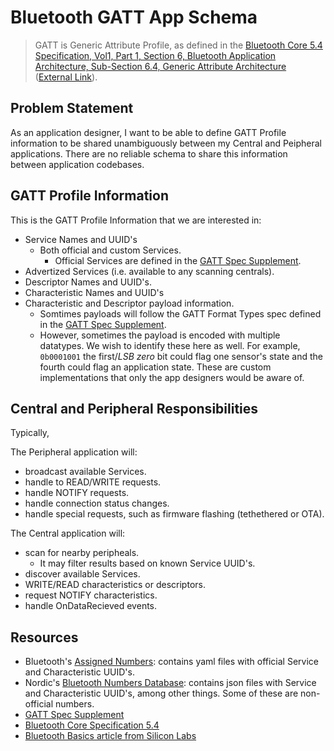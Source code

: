 # Bluetooth GATT App Schema

> GATT is Generic Attribute Profile, as defined in the [Bluetooth Core 5.4 Specification, Vol1, Part 1, Section 6, Bluetooth Application Architecture, Sub-Section 6.4, Generic Attribute Architecture](./Bluetooth_Core_v5.4_Vol1_Part1_6_Bluetooth_Application_Architecture.pdf) ([External Link](https://www.bluetooth.com/specifications/specs/core-specification-5-4/)).


## Problem Statement

As an application designer, I want to be able to define GATT Profile information to be shared unambiguously between my Central and Peipheral applications. There are no reliable schema to share this information between application codebases.


## GATT Profile Information

This is the GATT Profile Information that we are interested in:
- Service Names and UUID's
    - Both official and custom Services.
        - Official Services are defined in the [GATT Spec Supplement](./GATT_Specification_Supplement_v9.pdf).
- Advertized Services (i.e. available to any scanning centrals).
- Descriptor Names and UUID's.
- Characteristic Names and UUID's
- Characteristic and Descriptor payload information.
    - Somtimes payloads will follow the GATT Format Types spec defined in the [GATT Spec Supplement](./GATT_Specification_Supplement_v9.pdf).
    - However, sometimes the payload is encoded with multiple datatypes. We wish to identify these here as well. For example, `0b0001001` the first/_LSB zero_ bit could flag one sensor's state and the fourth could flag an application state. These are custom implementations that only the app designers would be aware of.


## Central and Peripheral Responsibilities

Typically, 

The Peripheral application will:
- broadcast available Services.
- handle to READ/WRITE requests.
- handle NOTIFY requests.
- handle connection status changes.
- handle special requests, such as firmware flashing (tethethered or OTA).

The Central application will:
- scan for nearby peripheals.
    - It may filter results based on known Service UUID's.
- discover available Services.
- WRITE/READ characteristics or descriptors.
- request NOTIFY characteristics.
- handle OnDataRecieved events.


## Resources

- Bluetooth's [Assigned Numbers](https://bitbucket.org/bluetooth-SIG/public/src/main/assigned_numbers/uuids/): contains yaml files with official Service and Characteristic UUID's.
- Nordic's [Bluetooth Numbers Database](https://github.com/NordicSemiconductor/bluetooth-numbers-database/tree/master/v1): contains json files with Service and Characteristic UUID's, among other things. Some of these are non-official numbers.
- [GATT Spec Supplement](./GATT_Specification_Supplement_v9.pdf)
- [Bluetooth Core Specification 5.4](https://www.bluetooth.com/specifications/specs/core-specification-5-4/)
- [Bluetooth Basics article from Silicon Labs](https://community.silabs.com/s/article/x-deprecated-kba-bt-0102-ble-basics-master-slave-gatt-client-server-data-rx-x?language=en_US)